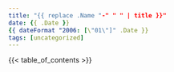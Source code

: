 ```yaml
---
title: "{{ replace .Name "-" " " | title }}"
date: {{ .Date }}
{{ dateFormat "2006: [\"01\"]" .Date }}
tags: [uncategorized]
---
```


<!--more-->
{{< table_of_contents >}}
